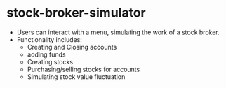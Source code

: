 # stock-broker-simulator
- Users can interact with a menu, simulating the work of a stock broker.
- Functionality includes:
  - Creating and Closing accounts
  - adding funds
  - Creating stocks
  - Purchasing/selling stocks for accounts
  - Simulating stock value fluctuation

